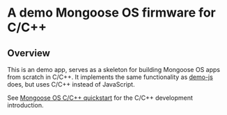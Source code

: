 # A demo Mongoose OS firmware for C/C++

## Overview

This is an demo app, serves as a skeleton for building Mongoose OS
apps from scratch in C/C++. It implements the same functionality
as [demo-js](https://github.com/mongoose-os-apps/demo-js) does, but
uses C/C++ instead of JavaScript.

See [Mongoose OS C/C++ quickstart](https://mongoose-os.com/docs/mongoose-os/quickstart/develop-in-c.md) for
the C/C++ development introduction.
